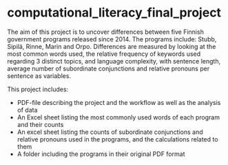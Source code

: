 # computational_literacy_final_project

The aim of this project is to uncover differences between five Finnish government programs released since 2014. The programs include: Stubb, Sipilä, Rinne, Marin and Orpo. Differences are measured by looking at the most common words used, the relative frequency of keywords used regarding 3 distinct topics, and language complexity, with sentence length, average number of subordinate conjunctions and relative pronouns per sentence as variables. 

This project includes:

- PDF-file describing the project and the workflow as well as the analysis of data
- An Excel sheet listing the most commonly used words of each program and their counts
- An excel sheet listing the counts of subordinate conjunctions and relative pronouns used in the programs, and the calculations related to them
- A folder including the programs in their original PDF format
